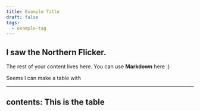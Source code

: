 ```yaml
---
title: Example Title
draft: false
tags:
  - example-tag
---
```

 
## I saw the Northern Flicker.
The rest of your content lives here. You can use **Markdown** here :)


Seems I can make a table with 

---
contents: This is the table
--- 